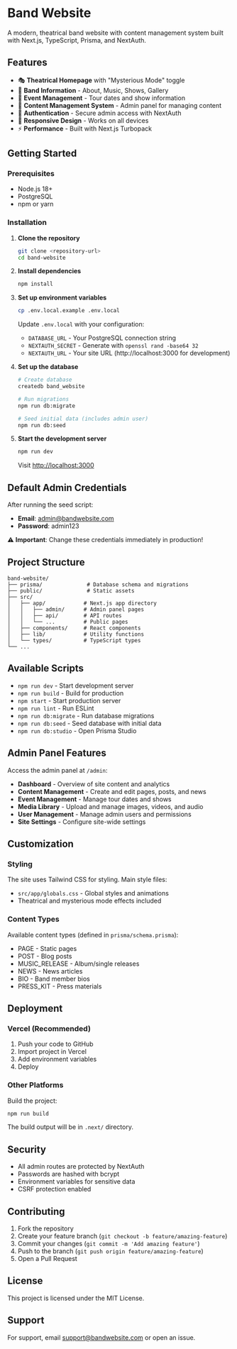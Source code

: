 # Band Website

A modern, theatrical band website with content management system built with Next.js, TypeScript, Prisma, and NextAuth.

## Features

- 🎭 **Theatrical Homepage** with "Mysterious Mode" toggle
- 🎸 **Band Information** - About, Music, Shows, Gallery
- 📅 **Event Management** - Tour dates and show information
- 📝 **Content Management System** - Admin panel for managing content
- 🔐 **Authentication** - Secure admin access with NextAuth
- 📱 **Responsive Design** - Works on all devices
- ⚡ **Performance** - Built with Next.js Turbopack

## Getting Started

### Prerequisites

- Node.js 18+ 
- PostgreSQL
- npm or yarn

### Installation

1. **Clone the repository**
   ```bash
   git clone <repository-url>
   cd band-website
   ```

2. **Install dependencies**
   ```bash
   npm install
   ```

3. **Set up environment variables**
   ```bash
   cp .env.local.example .env.local
   ```
   
   Update `.env.local` with your configuration:
   - `DATABASE_URL` - Your PostgreSQL connection string
   - `NEXTAUTH_SECRET` - Generate with `openssl rand -base64 32`
   - `NEXTAUTH_URL` - Your site URL (http://localhost:3000 for development)

4. **Set up the database**
   ```bash
   # Create database
   createdb band_website
   
   # Run migrations
   npm run db:migrate
   
   # Seed initial data (includes admin user)
   npm run db:seed
   ```

5. **Start the development server**
   ```bash
   npm run dev
   ```

   Visit [http://localhost:3000](http://localhost:3000)

## Default Admin Credentials

After running the seed script:
- **Email**: admin@bandwebsite.com
- **Password**: admin123

⚠️ **Important**: Change these credentials immediately in production!

## Project Structure

```
band-website/
├── prisma/              # Database schema and migrations
├── public/              # Static assets
├── src/
│   ├── app/            # Next.js app directory
│   │   ├── admin/      # Admin panel pages
│   │   ├── api/        # API routes
│   │   └── ...         # Public pages
│   ├── components/     # React components
│   ├── lib/            # Utility functions
│   └── types/          # TypeScript types
└── ...
```

## Available Scripts

- `npm run dev` - Start development server
- `npm run build` - Build for production
- `npm start` - Start production server
- `npm run lint` - Run ESLint
- `npm run db:migrate` - Run database migrations
- `npm run db:seed` - Seed database with initial data
- `npm run db:studio` - Open Prisma Studio

## Admin Panel Features

Access the admin panel at `/admin`:

- **Dashboard** - Overview of site content and analytics
- **Content Management** - Create and edit pages, posts, and news
- **Event Management** - Manage tour dates and shows
- **Media Library** - Upload and manage images, videos, and audio
- **User Management** - Manage admin users and permissions
- **Site Settings** - Configure site-wide settings

## Customization

### Styling

The site uses Tailwind CSS for styling. Main style files:
- `src/app/globals.css` - Global styles and animations
- Theatrical and mysterious mode effects included

### Content Types

Available content types (defined in `prisma/schema.prisma`):
- PAGE - Static pages
- POST - Blog posts
- MUSIC_RELEASE - Album/single releases
- NEWS - News articles
- BIO - Band member bios
- PRESS_KIT - Press materials

## Deployment

### Vercel (Recommended)

1. Push your code to GitHub
2. Import project in Vercel
3. Add environment variables
4. Deploy

### Other Platforms

Build the project:
```bash
npm run build
```

The build output will be in `.next/` directory.

## Security

- All admin routes are protected by NextAuth
- Passwords are hashed with bcrypt
- Environment variables for sensitive data
- CSRF protection enabled

## Contributing

1. Fork the repository
2. Create your feature branch (`git checkout -b feature/amazing-feature`)
3. Commit your changes (`git commit -m 'Add amazing feature'`)
4. Push to the branch (`git push origin feature/amazing-feature`)
5. Open a Pull Request

## License

This project is licensed under the MIT License.

## Support

For support, email support@bandwebsite.com or open an issue.